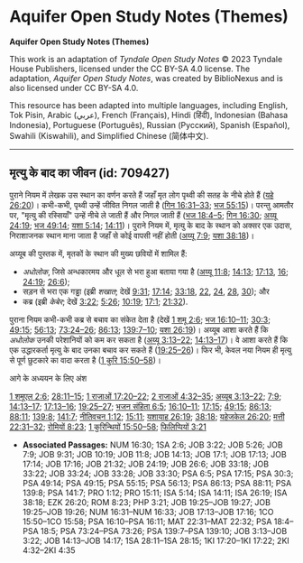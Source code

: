 # Aquifer Open Study Notes (Themes)

**Aquifer Open Study Notes (Themes)**

This work is an adaptation of *Tyndale Open Study Notes* © 2023 Tyndale House Publishers, licensed under the CC BY\-SA 4\.0 license. The adaptation, *Aquifer Open Study Notes*, was created by BiblioNexus and is also licensed under CC BY\-SA 4\.0\.

This resource has been adapted into multiple languages, including English, Tok Pisin, Arabic (عربي), French (Français), Hindi (हिंदी), Indonesian (Bahasa Indonesia), Portuguese (Português), Russian (Русский), Spanish (Español), Swahili (Kiswahili), and Simplified Chinese (简体中文).



--------------------------------

## मृत्यु के बाद का जीवन (id: 709427)

पुराने नियम में लेखक उस स्थान का वर्णन करते हैं जहाँ मृत लोग पृथ्वी की सतह के नीचे होते हैं ([यहे 26:20](https://ref.ly/Ezek26:20))। कभी\-कभी, पृथ्वी उन्हें जीवित निगल जाती है ([गिन 16:31–33](https://ref.ly/Num16:31-Num16:33); [भज 55:15](https://ref.ly/Ps55:15))। परन्तु आमतौर पर, "मृत्यु की रस्सियाँ" उन्हें नीचे ले जाती हैं और निगल जाती हैं ([भज 18:4–5](https://ref.ly/Ps18:4-Ps18:5); [गिन 16:30](https://ref.ly/Num16:30); [अय्यू 24:19](https://ref.ly/Job24:19); [भज 49:14](https://ref.ly/Ps49:14); [यशा 5:14](https://ref.ly/Isa5:14); [14:11](https://ref.ly/Isa14:11))। पुराने नियम में, मृत्यु के बाद के स्थान को अक्सर एक उदास, निराशाजनक स्थान माना जाता है जहाँ से कोई वापसी नहीं होती ([अय्यू 7:9](https://ref.ly/Job7:9); [यशा 38:18](https://ref.ly/Isa38:18))।

अय्यूब की पुस्तक में, मृतकों के स्थान की मुख्य छवियों में शामिल हैं:

* *अधोलोक*, जिसे अन्धकारमय और धूल से भरा हुआ बताया गया है ([अय्यू 11:8](https://ref.ly/Job11:8); [14:13](https://ref.ly/Job14:13); [17:13](https://ref.ly/Job17:13), [16](https://ref.ly/Job17:16); [24:19](https://ref.ly/Job24:19); [26:6](https://ref.ly/Job26:6));
* सड़न से भरा एक गड्ढा (इब्री *शखात*; देखें [9:31](https://ref.ly/Job9:31); [17:14](https://ref.ly/Job17:14); [33:18](https://ref.ly/Job33:18), [22](https://ref.ly/Job33:22), [24](https://ref.ly/Job33:24), [28](https://ref.ly/Job33:28), [30](https://ref.ly/Job33:30)); और
* कब्र (इब्री *केबेर*; देखें [3:22](https://ref.ly/Job3:22); [5:26](https://ref.ly/Job5:26); [10:19](https://ref.ly/Job10:19); [17:1](https://ref.ly/Job17:1); [21:32](https://ref.ly/Job21:32)).

पुराना नियम कभी\-कभी कब्र से बचाव का संकेत देता है (देखें [1 शमू 2:6](https://ref.ly/1Sam2:6); [भज 16:10–11](https://ref.ly/Ps16:10-Ps16:11); [30:3](https://ref.ly/Ps30:3); [49:15](https://ref.ly/Ps49:15); [56:13](https://ref.ly/Ps56:13); [73:24–26](https://ref.ly/Ps73:24-Ps73:26); [86:13](https://ref.ly/Ps86:13); [139:7–10](https://ref.ly/Ps139:7-Ps139:10); [यशा 26:19](https://ref.ly/Isa26:19))। अय्यूब आशा करते हैं कि *अधोलोक* उनकी परेशानियों को कम कर सकता है ([अय्यू 3:13–22](https://ref.ly/Job3:13-Job3:22); [14:13–17](https://ref.ly/Job14:13-Job14:17))। वे आशा करते हैं कि एक उद्धारकर्ता मृत्यु के बाद उनका बचाव कर सकते हैं ([19:25–26](https://ref.ly/Job19:25-Job19:26))। फिर भी, केवल नया नियम ही मृत्यु से पूर्ण छुटकारे का वादा करता है ([1 कुरि 15:50–58](https://ref.ly/1Cor15:50-1Cor15:58))।

आगे के अध्ययन के लिए अंश

[1 शमूएल 2:6](https://ref.ly/1Sam2:6); [28:11–15](https://ref.ly/1Sam28:11-1Sam28:15); [1 राजाओं 17:20–22](https://ref.ly/1Kgs17:20-1Kgs17:22); [2 राजाओं 4:32–35](https://ref.ly/2Kgs4:32-2Kgs4:35); [अय्यूब 3:13–22](https://ref.ly/Job3:13-Job3:22); [7:9](https://ref.ly/Job7:9); [14:13–17](https://ref.ly/Job14:13-Job14:17); [17:13–16](https://ref.ly/Job17:13-Job17:16); [19:25–27](https://ref.ly/Job19:25-Job19:27); [भजन संहिता 6:5](https://ref.ly/Ps6:5); [16:10–11](https://ref.ly/Ps16:10-Ps16:11); [17:15](https://ref.ly/Ps17:15); [49:15](https://ref.ly/Ps49:15); [86:13](https://ref.ly/Ps86:13); [88:11](https://ref.ly/Ps88:11); [139:8](https://ref.ly/Ps139:8); [141:7](https://ref.ly/Ps141:7); [नीतिवचन 1:12](https://ref.ly/Prov1:12); [15:11](https://ref.ly/Prov15:11); [यशायाह 26:19](https://ref.ly/Isa26:19); [38:18](https://ref.ly/Isa38:18); [यहेजकेल 26:20](https://ref.ly/Ezek26:20); [मत्ती 22:31–32](https://ref.ly/Matt22:31-Matt22:32); [रोमियों 8:23](https://ref.ly/Rom8:23); [1 कुरिन्थियों 15:50–58](https://ref.ly/1Cor15:50-1Cor15:58); [फिलिप्पियों 3:21](https://ref.ly/Phil3:21)

* **Associated Passages:** NUM 16:30; 1SA 2:6; JOB 3:22; JOB 5:26; JOB 7:9; JOB 9:31; JOB 10:19; JOB 11:8; JOB 14:13; JOB 17:1; JOB 17:13; JOB 17:14; JOB 17:16; JOB 21:32; JOB 24:19; JOB 26:6; JOB 33:18; JOB 33:22; JOB 33:24; JOB 33:28; JOB 33:30; PSA 6:5; PSA 17:15; PSA 30:3; PSA 49:14; PSA 49:15; PSA 55:15; PSA 56:13; PSA 86:13; PSA 88:11; PSA 139:8; PSA 141:7; PRO 1:12; PRO 15:11; ISA 5:14; ISA 14:11; ISA 26:19; ISA 38:18; EZK 26:20; ROM 8:23; PHP 3:21; JOB 19:25–JOB 19:27; JOB 19:25–JOB 19:26; NUM 16:31–NUM 16:33; JOB 17:13–JOB 17:16; 1CO 15:50–1CO 15:58; PSA 16:10–PSA 16:11; MAT 22:31–MAT 22:32; PSA 18:4–PSA 18:5; PSA 73:24–PSA 73:26; PSA 139:7–PSA 139:10; JOB 3:13–JOB 3:22; JOB 14:13–JOB 14:17; 1SA 28:11–1SA 28:15; 1KI 17:20–1KI 17:22; 2KI 4:32–2KI 4:35


